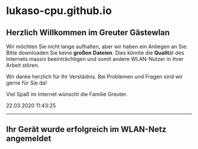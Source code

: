 # lukaso-cpu.github.io
<h2>Herzlich Willkommen im Greuter G&auml;stewlan</h2>
<p>Wir m&ouml;chten Sie nicht lange aufhalten, aber wir haben ein Anliegen an Sie: Bitte downloaden Sie keine <b>gro&szlig;en</b> <b>Dateien</b>. Dies k&ouml;nnte die <b>Qualit</b>&auml;t des Internets massiv beeintr&auml;chtigen und somit andere WLAN-Nutzer in ihrer Arbeit st&ouml;ren.</p>
<p>Wir danke herzlich f&uuml;r Ihr Verst&auml;dnis. Bei Problemen und Fragen sind wir gerne f&uuml;r Sie da!</p>
<p>Viel Spa&szlig; im Internet w&uuml;nscht die Familie Greuter.</p><!--DATE-->22.03.2020 11:43:25<!--/DATE--><hr size="1" noshade>
<h2>Ihr Ger&auml;t wurde erfolgreich im WLAN-Netz angemeldet<h/h2>
<meta charset="UTF-8">
